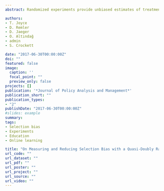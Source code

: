 ```yaml
---
abstract: Randomized experiments provide unbiased estimates of treatment effects, but are costly and time consuming. We demonstrate how a randomized experiment can be leveraged to measure selection bias by conducting a subsequent observational study that is identical in every way except that subjects choose their treatment—a quasi-doubly randomized preference trial (quasi-DRPT). Researchers first strive to think of and measure all possible confounders and then determine how well these confounders as controls can reduce or eliminate selection bias. We use a quasi-DRPT to study the effect of class time on student performance in an undergraduate introductory microeconomics course at a large public university, illustrating its required design elements - experimental and choice arms conducted in the same setting with identical interventions and measurements, and all confounders measured prospectively to treatment assignment or choice. Quasi-DRPTs augment randomized experiments in real-world settings where participants choose their treatments.

authors:
- T. Joyce
- D. Remler
- D. Jaeger
- O. Altındağ
- admin
- S. Crockett

date: "2017-06-30T00:00:00Z"
doi: ""
featured: false
image:
  caption: ''
  focal_point: ""
  preview_only: false
projects: []
publication: '*Journal of Policy Analysis and Management*'
publication_short: ""
publication_types:
- "2"
publishDate: "2017-06-30T00:00:00Z"
#slides: example
summary: 
tags:
- Selection bias
- Experiments
- Education
- Online learning

title: "On Measuring and Reducing Selection Bias with a Quasi‐Doubly Randomized Preference Trial"
url_code: ""
url_dataset: ""
url_pdf: ""
url_poster: ""
url_project: ""
url_source: ""
url_video: ""
---
```

